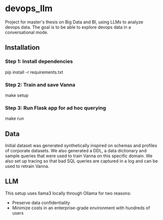 # devops_llm
Project for master's thesis on Big Data and BI, using LLMs to analyze devops data. The goal is to be able to explore devops data in a conversational mode.

## Installation

### Step 1: Install dependencies
pip install -r requirements.txt

### Step 2: Train and save Vanna
make setup

### Step 3: Run Flask app for ad hoc querying
make run


## Data

Initial dataset was generated synthetically inspired on schemas and profiles of corporate datasets. We also generated a DDL, a data dictionary and sample queries that were used to train Vanna on this specific domain. We also set up tracing so that bad SQL queries are captured in a log and can be used to retrain Vanna.

## LLM

This setup uses llama3 locally through Ollama for two reasons:

* Preserve data confidentiality
* Minimize costs in an enterprise-grade environment with hundreds of users
